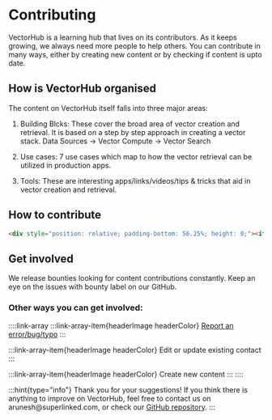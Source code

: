 # Contributing

VectorHub is a learning hub that lives on its contributors. As it keeps growing, we always need more people to help others. You can contribute in many ways, either by creating new content or by checking if content is upto date.

## How is VectorHub organised

The content on VectorHub itself falls into three major areas:

1. Building Blcks: These cover the broad area of vector creation and retrieval. It is based on a step by step approach in creating a vector stack. Data Sources -> Vector Compute -> Vector Search

2. Use cases: 7 use cases which map to how the vector retrieval can be utilized in production apps.

3. Tools: These are interesting apps/links/videos/tips & tricks that aid in vector creation and retrieval.

## How to contribute

```html
<div style="position: relative; padding-bottom: 56.25%; height: 0;"><iframe src="https://www.loom.com/embed/aae75e4746f24453af0f3ae276f9ac56?sid=13a6723d-1b73-4792-9281-ee84066dd05a" frameborder="0" webkitallowfullscreen mozallowfullscreen allowfullscreen style="position: absolute; top: 0; left: 0; width: 100%; height: 100%;"></iframe></div>
```

## Get involved

We release bounties looking for content contributions constantly. Keep an eye on the issues with bounty label on our GitHub.

### Other ways you can get involved:

::::link-array
:::link-array-item{headerImage headerColor}
[Report an error/bug/typo](https://github.com/superlinked/VectorHub-test/issues/new/choose)
:::

:::link-array-item{headerImage headerColor}
Edit or update existing contact
:::

:::link-array-item{headerImage headerColor}
Create new content
:::
::::

:::hint{type="info"}
Thank you for your suggestions! If you think there is anything to improve on VectorHub, feel free to contact us on arunesh\@superlinked.com, or check our [GitHub repository](https://github.com/superlinked/VectorHub).
:::
